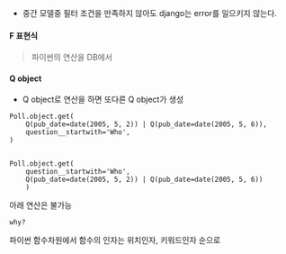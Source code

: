 * 중간 모델중 필터 조건을 만족하지 않아도 django는 error를 일으키지 않는다.

#### F 표현식

> 파이썬의 연산을 DB에서

#### Q object

* Q object로 연산을 하면 또다른 Q object가 생성


```
Poll.object.get(
	Q(pub_date=date(2005, 5, 2)) | Q(pub_date=date(2005, 5, 6)),
	question__startwith='Who',
)


Poll.object.get(
	question__startwith='Who',
	Q(pub_date=date(2005, 5, 2)) | Q(pub_date=date(2005, 5, 6))
	)

```

아래 연산은 불가능

`why?`

파이썬 함수차원에서 함수의 인자는 위치인자, 키워드인자 순으로 
